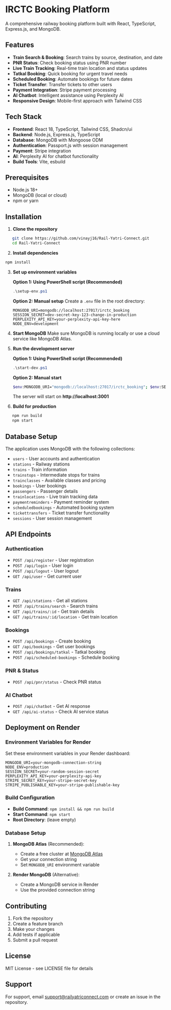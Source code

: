 # IRCTC Booking Platform

A comprehensive railway booking platform built with React, TypeScript, Express.js, and MongoDB.

## Features

- **Train Search & Booking**: Search trains by source, destination, and date
- **PNR Status**: Check booking status using PNR number
- **Live Train Tracking**: Real-time train location and status updates
- **Tatkal Booking**: Quick booking for urgent travel needs
- **Scheduled Booking**: Automate bookings for future dates
- **Ticket Transfer**: Transfer tickets to other users
- **Payment Integration**: Stripe payment processing
- **AI Chatbot**: Intelligent assistance using Perplexity AI
- **Responsive Design**: Mobile-first approach with Tailwind CSS

## Tech Stack

- **Frontend**: React 18, TypeScript, Tailwind CSS, Shadcn/ui
- **Backend**: Node.js, Express.js, TypeScript
- **Database**: MongoDB with Mongoose ODM
- **Authentication**: Passport.js with session management
- **Payment**: Stripe integration
- **AI**: Perplexity AI for chatbot functionality
- **Build Tools**: Vite, esbuild

## Prerequisites

- Node.js 18+ 
- MongoDB (local or cloud)
- npm or yarn

## Installation

1. **Clone the repository**
```bash
   git clone https://github.com/vinayj16/Rail-Yatri-Connect.git
   cd Rail-Yatri-Connect
```

2. **Install dependencies**
```bash
npm install
   ```

3. **Set up environment variables**
   
   **Option 1: Using PowerShell script (Recommended)**
   ```powershell
   .\setup-env.ps1
   ```
   
   **Option 2: Manual setup**
   Create a `.env` file in the root directory:
   ```env
   MONGODB_URI=mongodb://localhost:27017/irctc_booking
   SESSION_SECRET=dev-secret-key-123-change-in-production
   PERPLEXITY_API_KEY=your-perplexity-api-key-here
   NODE_ENV=development
   ```

4. **Start MongoDB**
   Make sure MongoDB is running locally or use a cloud service like MongoDB Atlas.

5. **Run the development server**

   **Option 1: Using PowerShell script (Recommended)**
   ```powershell
   .\start-dev.ps1
   ```

   **Option 2: Manual start**
   ```bash
   $env:MONGODB_URI="mongodb://localhost:27017/irctc_booking"; $env:SESSION_SECRET="dev-secret-key-123"; npm run dev
   ```

   The server will start on **http://localhost:3001**

6. **Build for production**
```bash
   npm run build
   npm start
   ```

## Database Setup

The application uses MongoDB with the following collections:
- `users` - User accounts and authentication
- `stations` - Railway stations
- `trains` - Train information
- `trainstops` - Intermediate stops for trains
- `trainclasses` - Available classes and pricing
- `bookings` - User bookings
- `passengers` - Passenger details
- `trainlocations` - Live train tracking data
- `paymentreminders` - Payment reminder system
- `scheduledbookings` - Automated booking system
- `tickettransfers` - Ticket transfer functionality
- `sessions` - User session management

## API Endpoints

### Authentication
- `POST /api/register` - User registration
- `POST /api/login` - User login
- `POST /api/logout` - User logout
- `GET /api/user` - Get current user

### Trains
- `GET /api/stations` - Get all stations
- `POST /api/trains/search` - Search trains
- `GET /api/trains/:id` - Get train details
- `GET /api/trains/:id/location` - Get train location

### Bookings
- `POST /api/bookings` - Create booking
- `GET /api/bookings` - Get user bookings
- `POST /api/bookings/tatkal` - Tatkal booking
- `POST /api/scheduled-bookings` - Schedule booking

### PNR & Status
- `POST /api/pnr/status` - Check PNR status

### AI Chatbot
- `POST /api/chatbot` - Get AI response
- `GET /api/ai-status` - Check AI service status

## Deployment on Render

### Environment Variables for Render

Set these environment variables in your Render dashboard:

```
MONGODB_URI=your-mongodb-connection-string
NODE_ENV=production
SESSION_SECRET=your-random-session-secret
PERPLEXITY_API_KEY=your-perplexity-api-key
STRIPE_SECRET_KEY=your-stripe-secret-key
STRIPE_PUBLISHABLE_KEY=your-stripe-publishable-key
```

### Build Configuration

- **Build Command**: `npm install && npm run build`
- **Start Command**: `npm start`
- **Root Directory**: (leave empty)

### Database Setup

1. **MongoDB Atlas** (Recommended):
   - Create a free cluster at [MongoDB Atlas](https://www.mongodb.com/atlas)
   - Get your connection string
   - Set `MONGODB_URI` environment variable

2. **Render MongoDB** (Alternative):
   - Create a MongoDB service in Render
   - Use the provided connection string

## Contributing

1. Fork the repository
2. Create a feature branch
3. Make your changes
4. Add tests if applicable
5. Submit a pull request

## License

MIT License - see LICENSE file for details

## Support

For support, email support@railyatriconnect.com or create an issue in the repository.
